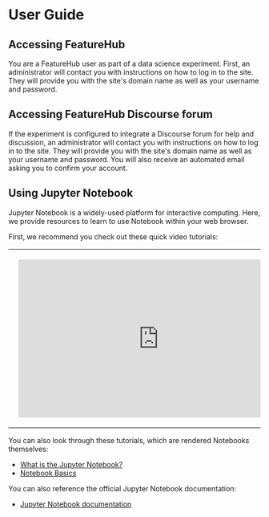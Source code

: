 # User Guide

## Accessing FeatureHub

You are a FeatureHub user as part of a data science experiment. First, an administrator
will contact you with instructions on how to log in to the site. They will provide you with
the site's domain name as well as your username and password.

## Accessing FeatureHub Discourse forum

If the experiment is configured to integrate a Discourse forum for help and discussion, an
administrator will contact you with instructions on how to log in to the site. They will
provide you with the site's domain name as well as your username and password. You will also
receive an automated email asking you to confirm your account.

## Using Jupyter Notebook

Jupyter Notebook is a widely-used platform for interactive computing. Here, we provide
resources to learn to use Notebook within your web browser.

First, we recommend you check out these quick video tutorials:

<table> <tbody> <tr> <td style="padding: 20px;">
<iframe width="560" height="315" src="https://www.youtube.com/embed/T4WXs6niloU" frameborder="0" allowfullscreen></iframe>
</td> <td style="padding: 20px;">
<iframe width="560" height="315" src="https://www.youtube.com/embed/tz4UwhQs0Z8" frameborder="0" allowfullscreen></iframe>
</td> </tr> </tbody> </table>

You can also look through these tutorials, which are rendered Notebooks themselves:
- [What is the Jupyter Notebook?](http://nbviewer.jupyter.org/github/jupyter/notebook/blob/master/docs/source/examples/Notebook/What%20is%20the%20Jupyter%20Notebook.ipynb#)
- [Notebook Basics](http://nbviewer.jupyter.org/github/jupyter/notebook/blob/master/docs/source/examples/Notebook/Notebook%20Basics.ipynb)

You can also reference the official Jupyter Notebook documentation:
- [Jupyter Notebook documentation](http://jupyter-notebook.readthedocs.io/en/latest/notebook.html)
